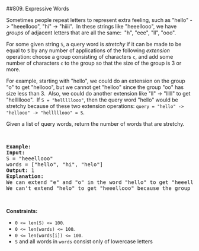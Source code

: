 ##809. Expressive Words
<p>Sometimes people repeat letters to represent extra feeling, such as &quot;hello&quot; -&gt; &quot;heeellooo&quot;, &quot;hi&quot; -&gt; &quot;hiiii&quot;.&nbsp; In these strings like &quot;heeellooo&quot;, we have <em>groups</em> of adjacent letters that are all the same:&nbsp; &quot;h&quot;, &quot;eee&quot;, &quot;ll&quot;, &quot;ooo&quot;.</p>

<p>For some given string <code>S</code>, a query word is <em>stretchy</em> if it can be made to be equal to <code>S</code> by any&nbsp;number of&nbsp;applications of the following <em>extension</em> operation: choose a group consisting of&nbsp;characters <code>c</code>, and add some number of characters <code>c</code> to the group so that the size of the group is 3 or more.</p>

<p>For example, starting with &quot;hello&quot;, we could do an extension on the group &quot;o&quot; to get &quot;hellooo&quot;, but we cannot get &quot;helloo&quot; since the group &quot;oo&quot; has size less than 3.&nbsp; Also, we could do another extension like &quot;ll&quot; -&gt; &quot;lllll&quot; to get &quot;helllllooo&quot;.&nbsp; If <code>S = &quot;helllllooo&quot;</code>, then the query word &quot;hello&quot; would be stretchy because of these two extension operations:&nbsp;<code>query = &quot;hello&quot; -&gt; &quot;hellooo&quot; -&gt;&nbsp;&quot;helllllooo&quot; = S</code>.</p>

<p>Given a list of query words, return the number of words that are stretchy.&nbsp;</p>

<p>&nbsp;</p>

<pre>
<strong>Example:</strong>
<strong>Input:</strong> 
S = &quot;heeellooo&quot;
words = [&quot;hello&quot;, &quot;hi&quot;, &quot;helo&quot;]
<strong>Output:</strong> 1
<strong>Explanation:</strong> 
We can extend &quot;e&quot; and &quot;o&quot; in the word &quot;hello&quot; to get &quot;heeellooo&quot;.
We can&#39;t extend &quot;helo&quot; to get &quot;heeellooo&quot; because the group &quot;ll&quot; is not size 3 or more.
</pre>

<p>&nbsp;</p>
<p><strong>Constraints:</strong></p>

<ul>
	<li><code>0 &lt;= len(S) &lt;= 100</code>.</li>
	<li><code>0 &lt;= len(words) &lt;= 100</code>.</li>
	<li><code>0 &lt;= len(words[i]) &lt;= 100</code>.</li>
	<li><code>S</code> and all words in <code>words</code>&nbsp;consist only of&nbsp;lowercase letters</li>
</ul>
